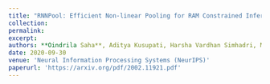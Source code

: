 ```yaml
---
title: "RNNPool: Efficient Non-linear Pooling for RAM Constrained Inference"
collection: 
permalink: 
excerpt: 
authors: **Oindrila Saha**, Aditya Kusupati, Harsha Vardhan Simhadri, Manik Varma and Prateek Jain
date: 2020-09-30
venue: 'Neural Information Processing Systems (NeurIPS)'
paperurl: 'https://arxiv.org/pdf/2002.11921.pdf'
---
```

